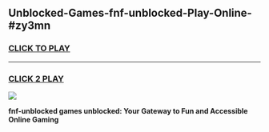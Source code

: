 
## Unblocked-Games-fnf-unblocked-Play-Online-#zy3mn
<h3>
<a href="https://premium.freeplayer.one?title=fnf-unblocked&ref=27F">CLICK TO PLAY</a></h3>
<hr>

<h3>
<a href="https://premium.freeplayer.one?title=fnf-unblocked&ref=27F">CLICK 2 PLAY</a>
  
</h3>

<a href="https://premium.freeplayer.one?title=fnf-unblocked&ref=27F"><img src="https://clearcache.store/games.png"></a>


**fnf-unblocked games unblocked: Your Gateway to Fun and Accessible Online Gaming**
